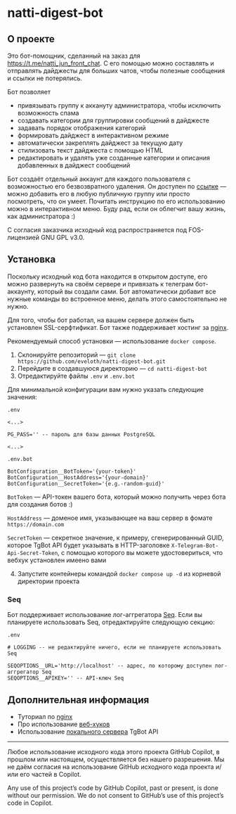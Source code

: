 # natti-digest-bot

## О проекте

Это бот-помощник, сделанный на заказ для https://t.me/natti_jun_front_chat. С его помощью можно составлять и отправлять дайджесты для больших чатов, чтобы полезные сообщения и ссылки не потерялись. 

Бот позволяет
- привязывать группу к аккануту администратора, чтобы исключить возможность спама
- создавать категории для группировки сообщений в дайджесте
- задавать порядок отображения категорий
- формировать дайджест в интерактивном режиме
- автоматически закреплять дайджест за текущую дату
- стилизовать текст дайджеста с помощью HTML
- редактировать и удалять уже созданные категории и описания добавленных в дайджест сообщений

Бот создаёт отдельный аккаунт для каждого пользователя с возможностью его безвозвратного удаления. Он доступен по [ссылке](https://t.me/natti_digest_bot) —  можно добавить его в любую публичную группу или просто посмотреть, что он умеет. Почитать инструкцию по его использованию можно в интерактивном меню. Буду рад, если он облегчит вашу жизнь, как администратора :)

С согласия заказчика исходный код распространяется под FOS-лицензией GNU GPL v3.0.

## Установка

Поскольку исходный код бота находится в открытом доступе, его можно развернуть на своём сервере и привязать к телеграм бот-аккаунту, который вы создали сами. Бот автоматически добавит все нужные команды во встроенное меню, делать этого самостоятельно не нужно. 

Для того, чтобы бот работал, на вашем сервере должен быть установлен SSL-серфтификат. Бот также поддерживает хостинг за [nginx](https://nginx.org/).

Рекомендуемый способ установки — использование `docker compose`.

1. Склонируйте репозиторий — `git clone https://github.com/eveloth/natti-digest-bot.git`
2. Перейдите в создавшуюся директорию — `cd natti-digest-bot`
3. Отредактируйте файлы `.env` и `.env.bot`

Для минимальной конфигурации вам нужно указать следующие значения:

```env
.env

<...>

PG_PASS='' -- пароль для базы данных PostgreSQL

<...>
```

```env
.env.bot

BotConfiguration__BotToken='{your-token}'
BotConfiguration__HostAddress='{your-domain}'
BotConfiguration__SecretToken='{e.g.-random-guid}'
```

`BotToken` — API-токен вашего бота, который можно получить через бота для создания ботов :)

`HostAddress` — доменое имя, указывающее на ваш сервер в фомате `https://domain.com`

`SecretToken` — секретное значение, к примеру, сгенерированный GUID, которое TgBot API будет указывать в HTTP-заголовке `X-Telegram-Bot-Api-Secret-Token`, с помощью которого вы можете удостовериться, что вебхук установлен имеено вами

4. Запустите контейнеры командой `docker compose up -d` из корневой директории проекта

### Seq

Бот поддерживает использование лог-аггрегатора [Seq](https://datalust.co/seq). Если вы планируете использовать Seq, отредактируйте следующую секцию:

```
.env

# LOGGING -- не редактируйте ничего, если не планируете использовать Seq

SEQOPTIONS__URL='http://localhost' -- адрес, по которому доступен лог-аггрегатор Seq
SEQOPTIONS__APIKEY='' -- API-ключ Seq        
```

## Дополнительная информация

- Туториал по [nginx](https://www.freecodecamp.org/news/the-nginx-handbook/)
- Про использование [веб-хуков](https://core.telegram.org/bots/webhooks)
- Использование [локального сервера](https://core.telegram.org/bots/api#using-a-local-bot-api-server) TgBot API

---

Любое использование исходного кода этого проекта GitHub Copilot, в прошлом или настоящем, осуществляется без нашего разрешения. Мы не даём согласия на использование GitHub исходного кода проекта и/или его частей в Copilot.

Any use of this project’s code by GitHub Copilot, past or present, is done without our permission. We do not consent to GitHub’s use of this project’s code in Copilot.

